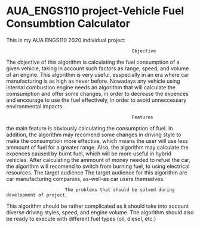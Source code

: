# AUA_ENGS110 project-Vehicle Fuel Consumbtion Calculator
This is my AUA ENGS110 2020 individual project
                                                   
                                                   Objective


The objective of this algorithm is calculating the fuel consumption of a given vehicle, taking in account such factors as range, speed, and volume of an engine. This algorithm is very useful, esspecially in an era where car manufacturing is as high as never before. Nowadays any vehicle using internal combustion engine needs an algorithm that will calculate the comsumption and offer some changes, in order to decrease the expences and encourage to use the fuel effectively, in order to avoid unneccessary environmental impacts.

                                                   Features     
the main feature is obviously calculating the consumption of fuel. In addition, the algorithm may recomend some changes in driving style to make the consumption more effective, which means the user will use less ammount of fuel for a greater range.
Also, the algorithm may calculate the expences caused by burnt fuel, which will be more useful in hybrid vehicles. After calculating the ammount of money needed to refuel the car, the algorithm will recomend to switch from burning fuel, to using electrical resources.
                                             The target audience
The target audience for this algorithm are car manufacturing companies, as-well-as car users themselves.
                                            
                          The problems that should be solved during development of project.
This algorithm should be rather complicated as it should take into account diverse driving styles, speed, and engine volume. The algorithm should also be ready to execute with different fuel types (oil, diesel, etc.)

